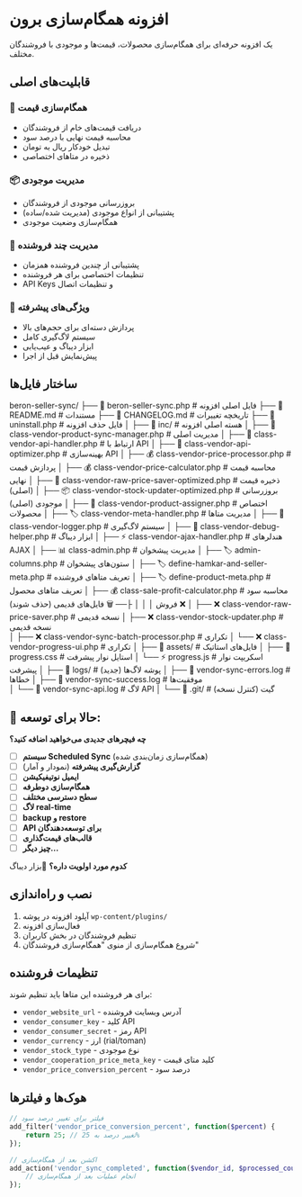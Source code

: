 # افزونه همگام‌سازی برون

یک افزونه حرفه‌ای برای همگام‌سازی محصولات، قیمت‌ها و موجودی با فروشندگان مختلف.

## قابلیت‌های اصلی

### 🔄 همگام‌سازی قیمت
- دریافت قیمت‌های خام از فروشندگان
- محاسبه قیمت نهایی با درصد سود
- تبدیل خودکار ریال به تومان
- ذخیره در متاهای اختصاصی

### 📦 مدیریت موجودی
- بروزرسانی موجودی از فروشندگان
- پشتیبانی از انواع موجودی (مدیریت شده/ساده)
- همگام‌سازی وضعیت موجودی

### 👥 مدیریت چند فروشنده
- پشتیبانی از چندین فروشنده همزمان
- تنظیمات اختصاصی برای هر فروشنده
- API Keys و تنظیمات اتصال

### 🎯 ویژگی‌های پیشرفته
- پردازش دسته‌ای برای حجم‌های بالا
- سیستم لاگ‌گیری کامل
- ابزار دیباگ و عیب‌یابی
- پیش‌نمایش قبل از اجرا

## ساختار فایل‌ها

beron-seller-sync/
├── 📄 beron-seller-sync.php                 # فایل اصلی افزونه
├── 📄 README.md                            # مستندات
├── 📄 CHANGELOG.md                         # تاریخچه تغییرات
├── 📄 uninstall.php                        # فایل حذف افزونه
│
├── 📁 inc/                                 # هسته اصلی افزونه
│   ├── 🎯 class-vendor-product-sync-manager.php    # مدیریت اصلی
│   ├── 🔌 class-vendor-api-handler.php            # ارتباط با API
│   ├── 🔌 class-vendor-api-optimizer.php          # بهینه‌سازی API
│   ├── 💰 class-vendor-price-processor.php        # پردازش قیمت
│   ├── 💰 class-vendor-price-calculator.php       # محاسبه قیمت نهایی
│   ├── 💾 class-vendor-raw-price-saver-optimized.php # ذخیره قیمت (اصلی)
│   ├── 📦 class-vendor-stock-updater-optimized.php  # بروزرسانی موجودی (اصلی)
│   ├── 👤 class-vendor-product-assigner.php       # اختصاص محصولات
│   ├── 🏷️ class-vendor-meta-handler.php          # مدیریت متاها
│   ├── 📝 class-vendor-logger.php                # سیستم لاگ‌گیری
│   ├── 🔧 class-vendor-debug-helper.php          # ابزار دیباگ
│   ├── ⚡ class-vendor-ajax-handler.php          # هندلرهای AJAX
│   ├── 📊 class-admin.php                       # مدیریت پیشخوان
│   ├── 🏷️ admin-columns.php                    # ستون‌های پیشخوان
│   ├── 🏷️ define-hamkar-and-seller-meta.php    # تعریف متاهای فروشنده
│   ├── 🏷️ define-product-meta.php              # تعریف متاهای محصول
│   ├── 💰 class-sale-profit-calculator.php      # محاسبه سود فروش
│   │
│   ├── 🗑️ فایل‌های قدیمی (حذف شوند) ❌
│   ├── ❌ class-vendor-raw-price-saver.php      # نسخه قدیمی
│   ├── ❌ class-vendor-stock-updater.php        # نسخه قدیمی  
│   ├── ❌ class-vendor-sync-batch-processor.php # تکراری
│   └── ❌ class-vendor-progress-ui.php          # تکراری
│
├── 📁 assets/                               # فایل‌های استاتیک
│   ├── 🎨 progress.css                      # استایل نوار پیشرفت
│   └── ⚡ progress.js                       # اسکریپت نوار پیشرفت
│
├── 📁 logs/                                 # پوشه لاگ‌ها (جدید)
│   ├── 📄 vendor-sync-errors.log           # خطاها
│   ├── 📄 vendor-sync-success.log          # موفقیت‌ها  
│   └── 📄 vendor-sync-api.log              # لاگ API
│
└── 📁 .git/                                # گیت (کنترل نسخه)



## 🎯 **حالا برای توسعه:**

**چه فیچرهای جدیدی می‌خواهید اضافه کنید؟**

- [ ] **سیستم Scheduled Sync** (همگام‌سازی زمان‌بندی شده)
- [ ] **گزارش‌گیری پیشرفته** (نمودار و آمار)
- [ ] **ایمیل نوتیفیکیشن** 
- [ ] **همگام‌سازی دوطرفه**
- [ ] **سطح دسترسی مختلف**
- [ ] **لاگ real-time**
- [ ] **backup و restore**
- [ ] **API برای توسعه‌دهندگان**
- [ ] **قالب‌های قیمت‌گذاری**
- [ ] **چیز دیگر...**

**کدوم مورد اولویت داره؟** 💪بزار دیباگ



## نصب و راه‌اندازی

1. آپلود افزونه در پوشه `wp-content/plugins/`
2. فعال‌سازی افزونه
3. تنظیم فروشندگان در بخش کاربران
4. شروع همگام‌سازی از منوی "همگام‌سازی فروشندگان"

## تنظیمات فروشنده

برای هر فروشنده این متاها باید تنظیم شوند:

- `vendor_website_url` - آدرس وبسایت فروشنده
- `vendor_consumer_key` - کلید API
- `vendor_consumer_secret` - رمز API
- `vendor_currency` - ارز (rial/toman)
- `vendor_stock_type` - نوع موجودی
- `vendor_cooperation_price_meta_key` - کلید متای قیمت
- `vendor_price_conversion_percent` - درصد سود

## هوک‌ها و فیلترها

```php
// فیلتر برای تغییر درصد سود
add_filter('vendor_price_conversion_percent', function($percent) {
    return 25; // تغییر درصد به 25%
});

// اکشن بعد از همگام‌سازی
add_action('vendor_sync_completed', function($vendor_id, $processed_count) {
    // انجام عملیات بعد از همگام‌سازی
});